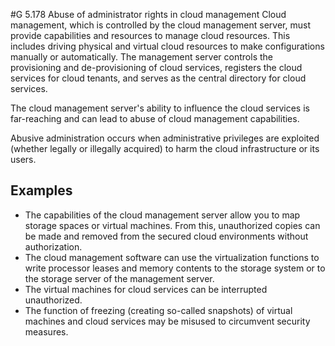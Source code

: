 #G 5.178 Abuse of administrator rights in cloud management
Cloud management, which is controlled by the cloud management server, must provide capabilities and resources to manage cloud resources. This includes driving physical and virtual cloud resources to make configurations manually or automatically. The management server controls the provisioning and de-provisioning of cloud services, registers the cloud services for cloud tenants, and serves as the central directory for cloud services.

The cloud management server's ability to influence the cloud services is far-reaching and can lead to abuse of cloud management capabilities.

Abusive administration occurs when administrative privileges are exploited (whether legally or illegally acquired) to harm the cloud infrastructure or its users.



## Examples 
* The capabilities of the cloud management server allow you to map storage spaces or virtual machines. From this, unauthorized copies can be made and removed from the secured cloud environments without authorization.
* The cloud management software can use the virtualization functions to write processor leases and memory contents to the storage system or to the storage server of the management server.
* The virtual machines for cloud services can be interrupted unauthorized.
* The function of freezing (creating so-called snapshots) of virtual machines and cloud services may be misused to circumvent security measures.




